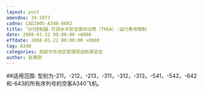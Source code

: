 ```yaml
---
layout: post
amendno: 39-5877
cadno: CAD2005-A340-06R2
title: 飞行控制器-可调水平安定面作动筒（THSA）-运行寿命限制
date: 2008-01-22 00:00:00 +0800
effdate: 2008-01-22 00:00:00 +0800
tag: A340
categories: 民航华东地区管理局适航审定处
author: 郭勇刚
---
```


##适用范围:
型别为-211，-212，-213，-311，-312，-313，-541，-542，-642和-643的所有序列号的空客A340飞机。

